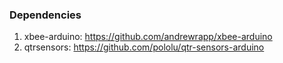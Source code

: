 ### Dependencies
1. xbee-arduino: https://github.com/andrewrapp/xbee-arduino
1. qtrsensors: https://github.com/pololu/qtr-sensors-arduino